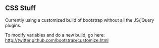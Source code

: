 



## CSS Stuff

Currently using a customized build of bootstrap without all the JS/jQuery plugins.

To modify variables and do a new build, go here: http://twitter.github.com/bootstrap/customize.html
